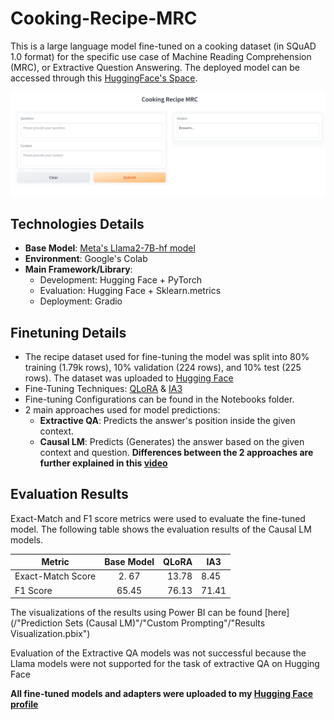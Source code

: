 # Cooking-Recipe-MRC
This is a large language model fine-tuned on a cooking dataset (in SQuAD 1.0 format) for the specific use case of Machine Reading Comprehension (MRC), or Extractive Question Answering. The deployed model can be accessed through this [HuggingFace's Space](https://huggingface.co/spaces/Hieu-Pham/Cooking-Recipe-MRC).

![UI of the Deployed Model](model_ui.png)

## Technologies Details 
+ **Base Model**: [Meta's Llama2-7B-hf model](https://huggingface.co/meta-llama/Llama-2-7b-hf)
+ **Environment**: Google's Colab
+ **Main Framework/Library**:
  - Development: Hugging Face + PyTorch
  - Evaluation: Hugging Face + Sklearn.metrics
  - Deployment: Gradio
 
## Finetuning Details
+ The recipe dataset used for fine-tuning the model was split into 80% training (1.79k rows), 10% validation (224 rows), and 10% test (225 rows). The dataset was uploaded to [Hugging Face](https://huggingface.co/datasets/Hieu-Pham/cooking_squad_splitted)
+ Fine-Tuning Techniques: [QLoRA](https://arxiv.org/abs/2305.14314) & [IA3](https://arxiv.org/abs/2205.05638)
+ Fine-tuning Configurations can be found in the Notebooks folder.
+ 2 main approaches used for model predictions:
  - **Extractive QA**: Predicts the answer's position inside the given context.
  - **Causal LM**: Predicts (Generates) the answer based on the given context and question.
  **Differences between the 2 approaches are further explained in this [video](https://youtu.be/UE6FPYfwWuE)**

## Evaluation Results
Exact-Match and F1 score metrics were used to evaluate the fine-tuned model. The following table shows the evaluation results of the Causal LM models. 

|Metric     | Base Model         | QLoRA  | IA3
| ------------- |:-------------:| -----:| ---
| Exact-Match Score     | 2. 67 | 13.78 | 8.45
| F1 Score      | 65.45     |   76.13 | 71.41

The visualizations of the results using Power BI can be found [here](/"Prediction Sets (Causal LM)"/"Custom Prompting"/"Results Visualization.pbix")

Evaluation of the Extractive QA models was not successful because the Llama models were not supported for the task of extractive QA on Hugging Face

**All fine-tuned models and adapters were uploaded to my [Hugging Face profile](https://huggingface.co/Hieu-Pham)**

